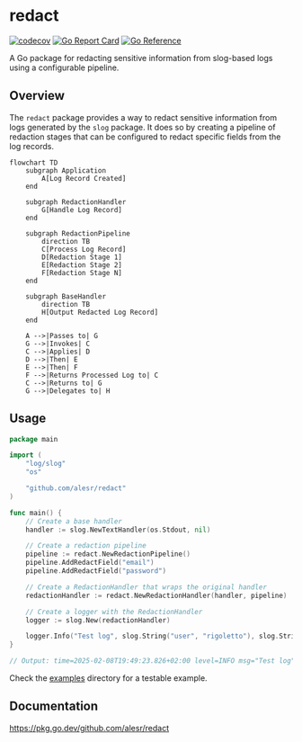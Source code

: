 # redact

[![codecov](https://codecov.io/gh/alesr/redact/graph/badge.svg?token=pKViiQZ5on)](https://codecov.io/gh/alesr/redact)
[![Go Report Card](https://goreportcard.com/badge/github.com/alesr/redact)](https://goreportcard.com/report/github.com/alesr/redact)
[![Go Reference](https://pkg.go.dev/badge/github.com/alesr/redact.svg)](https://pkg.go.dev/github.com/alesr/redact)

A Go package for redacting sensitive information from slog-based logs using a configurable pipeline.

## Overview

The `redact` package provides a way to redact sensitive information from logs generated by the `slog` package. It does so by creating a pipeline of redaction stages that can be configured to redact specific fields from the log records.

```mermaid
flowchart TD
    subgraph Application
        A[Log Record Created]
    end

    subgraph RedactionHandler
        G[Handle Log Record]
    end

    subgraph RedactionPipeline
        direction TB
        C[Process Log Record]
        D[Redaction Stage 1]
        E[Redaction Stage 2]
        F[Redaction Stage N]
    end

    subgraph BaseHandler
        direction TB
        H[Output Redacted Log Record]
    end

    A -->|Passes to| G
    G -->|Invokes| C
    C -->|Applies| D
    D -->|Then| E
    E -->|Then| F
    F -->|Returns Processed Log to| C
    C -->|Returns to| G
    G -->|Delegates to| H
```

## Usage

```go
package main

import (
	"log/slog"
	"os"

	"github.com/alesr/redact"
)

func main() {
	// Create a base handler
	handler := slog.NewTextHandler(os.Stdout, nil)

	// Create a redaction pipeline
	pipeline := redact.NewRedactionPipeline()
	pipeline.AddRedactField("email")
	pipeline.AddRedactField("password")

	// Create a RedactionHandler that wraps the original handler
	redactionHandler := redact.NewRedactionHandler(handler, pipeline)

	// Create a logger with the RedactionHandler
	logger := slog.New(redactionHandler)

	logger.Info("Test log", slog.String("user", "rigoletto"), slog.String("email", "foo@bar.qux"), slog.String("password", "abc123"))
}

// Output: time=2025-02-08T19:49:23.826+02:00 level=INFO msg="Test log" user=rigoletto email=[REDACTED] password=[REDACTED]
```

Check the [examples](example/example_test.go) directory for a testable example.

## Documentation

https://pkg.go.dev/github.com/alesr/redact
